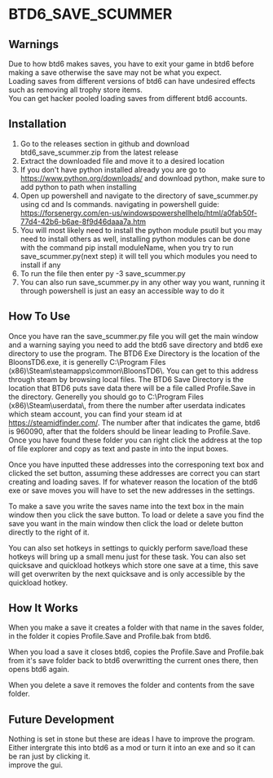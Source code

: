 # BTD6_SAVE_SCUMMER
## Warnings
Due to how btd6 makes saves, you have to exit your game in btd6 before making a save otherwise the save may not be what you expect.  
Loading saves from different versions of btd6 can have undesired effects such as removing all trophy store items.  
You can get hacker pooled loading saves from different btd6 accounts.
## Installation
1. Go to the releases section in github and download btd6_save_scummer.zip from the latest release
2. Extract the downloaded file and move it to a desired location
3. If you don't have python installed already you are go to https://www.python.org/downloads/ and download python, make sure to add python to path when installing
4. Open up powershell and navigate to the directory of save_scummer.py using cd and ls commands. navigating in powershell guide: https://forsenergy.com/en-us/windowspowershellhelp/html/a0fab50f-77d4-42b6-b6ae-8f9d46daaa7a.htm
5. You will most likely need to install the python module psutil but you may need to install others as well, installing python modules can be done with the command pip install moduleName, when you try to run save_scummer.py(next step) it will tell you which modules you need to install if any
6. To run the file then enter py -3 save_scummer.py
7. You can also run save_scummer.py in any other way you want, running it through powershell is just an easy an accessible way to do it
## How To Use
Once you have ran the save_scummer.py file you will get the main window and a warning saying you need to add the btd6 save directory and btd6 exe directory to use the program. The BTD6 Exe Directory is the location of the BloonsTD6.exe, it is generelly C:\\Program Files (x86)\\Steam\\steamapps\\common\\BloonsTD6\\. You can get to this address through steam by browsing local files. The BTD6 Save Directory is the location that BTD6 puts save data there will be a file called Profile.Save in the directory. Generelly you should go to C:\\Program Files (x86)\\Steam\\userdata\\, from there the number after userdata indicates which steam account, you can find your steam id at https://steamidfinder.com/. The number after that indicates the game, btd6 is 960090, after that the folders should be linear leading to Profile.Save. Once you have found these folder you can right click the address at the top of file explorer and copy as text and paste in into the input boxes.

Once you have inputted these addresses into the corresponing text box and clicked the set button, assuming these addresses are correct you can start creating and loading saves. If for whatever reason the location of the btd6 exe or save moves you will have to set the new addresses in the settings.

To make a save you write the saves name into the text box in the main window then you click the save button. To load or delete a save you find the save you want in the main window then click the load or delete button directly to the right of it.

You can also set hotkeys in settings to quickly perform save/load these hotkeys will bring up a small menu just for these task. You can also set quicksave and quickload hotkeys which store one save at a time, this save will get overwriten by the next quicksave and is only accessible by the quickload hotkey.
## How It Works
When you make a save it creates a folder with that name in the saves folder, in the folder it copies Profile.Save and Profile.bak from btd6.

When you load a save it closes btd6, copies the Profile.Save and Profile.bak from it's save folder back to btd6 overwritting the current ones there, then opens btd6 again.

When you delete a save it removes the folder and contents from the save folder.
## Future Development
Nothing is set in stone but these are ideas I have to improve the program.    
Either intergrate this into btd6 as a mod or turn it into an exe and so it can be ran just by clicking it.  
improve the gui.

